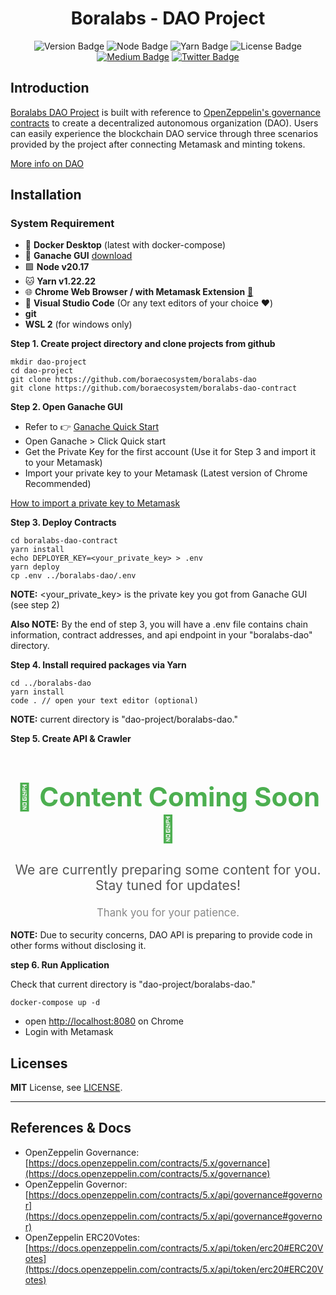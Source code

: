 <h1 align="center">Boralabs - DAO Project</h1>
<p align="center">
<img alt="Version Badge" src="https://img.shields.io/badge/version-1.0-teal">
<img alt="Node Badge" src="https://img.shields.io/badge/node-%5E20.12-blue?logo=nodedotjs">
<img alt="Yarn Badge" src="https://img.shields.io/badge/yarn-1.22-blue?logo=yarn">
<img alt="License Badge" src="https://img.shields.io/badge/license-MIT-greenyellow">
<a href="https://medium.com/boraecosystem" target="_blank"><img alt="Medium Badge" src="https://img.shields.io/badge/read_more-gray?logo=medium"></a>
<a href="https://twitter.com/bora_ecosystem" target="_blank"><img alt="Twitter Badge" src="https://img.shields.io/badge/follow-white?logo=x&logoColor=black"></a>
</p>

## Introduction

[Boralabs DAO Project](https://dao.boralabs.com/) is built with reference to [OpenZeppelin's governance contracts]('https://docs.openzeppelin.com/contracts/5.x/governance') to create a decentralized autonomous organization (DAO). Users can easily experience the blockchain DAO service through three scenarios provided by the project after connecting Metamask and minting tokens.

[More info on DAO]('https://www.investopedia.com/tech/what-dao/')

## Installation

### System Requirement

- 🐳 **Docker Desktop** (latest with docker-compose)
- 🥮 **Ganache GUI** [download](https://trufflesuite.com/ganache/)
- 🟩 **Node v20.17**
- 🐱 **Yarn v1.22.22**
- 🌐 **Chrome Web Browser / with Metamask Extension** [🦊]('https://metamask.io/download/')
- 📝 **Visual Studio Code** (Or any text editors of your choice ❤️)
- **git**
- **WSL 2** (for windows only)

**Step 1. Create project directory and clone projects from github**</br>

```shell
mkdir dao-project
cd dao-project
git clone https://github.com/boraecosystem/boralabs-dao
git clone https://github.com/boraecosystem/boralabs-dao-contract
```

**Step 2. Open Ganache GUI** </br>

- Refer to 👉 [Ganache Quick Start](https://trufflesuite.com/docs/ganache/quickstart/)
- Open Ganache > Click Quick start
- Get the Private Key for the first account (Use it for Step 3 and import it to your Metamask)
- Import your private key to your Metamask (Latest version of Chrome Recommended)

[How to import a private key to
Metamask](https://support.metamask.io/hc/en-us/articles/360015489331-How-to-import-an-account)

**Step 3. Deploy Contracts** </br>

```shell
cd boralabs-dao-contract
yarn install
echo DEPLOYER_KEY=<your_private_key> > .env
yarn deploy
cp .env ../boralabs-dao/.env
```

**NOTE:** <your_private_key> is the private key you got from Ganache GUI (see step 2)

**Also NOTE:** By the end of step 3, you will have a .env file contains chain information, contract addresses, and api endpoint in
your "boralabs-dao" directory.

**Step 4. Install required packages via Yarn**</br>

```shell
cd ../boralabs-dao
yarn install
code . // open your text editor (optional)
```

**NOTE:** current directory is "dao-project/boralabs-dao."

**Step 5. Create API & Crawler**

<div align="center">
  <h1 style="font-size: 3em; color: #4CAF50;">🔧 Content Coming Soon 🔧</h1>
  <p style="font-size: 1.5em; color: #555555;">
    We are currently preparing some content for you. <br> Stay tuned for updates!
  </p>
  <p style="font-size: 1.2em; color: #888888;">
    Thank you for your patience.
  </p>
</div>

**NOTE:** Due to security concerns, DAO API is preparing to provide code in other forms without disclosing it.

**step 6. Run Application**

Check that current directory is "dao-project/boralabs-dao."

```shell
docker-compose up -d
```

- open [http://localhost:8080](http://localhost:8080) on Chrome
- Login with Metamask

## Licenses

**MIT** License, see [LICENSE](./LICENSE).

---

## References & Docs

- OpenZeppelin Governance: [https://docs.openzeppelin.com/contracts/5.x/governance](https://docs.openzeppelin.com/contracts/5.x/governance)
- OpenZeppelin Governor: [https://docs.openzeppelin.com/contracts/5.x/api/governance#governor](https://docs.openzeppelin.com/contracts/5.x/api/governance#governor)
- OpenZeppelin ERC20Votes: [https://docs.openzeppelin.com/contracts/5.x/api/token/erc20#ERC20Votes](https://docs.openzeppelin.com/contracts/5.x/api/token/erc20#ERC20Votes)
